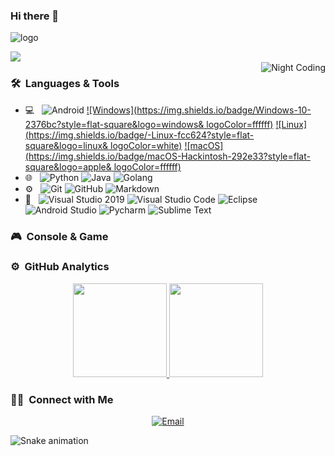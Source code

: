 ### Hi there 👋

![logo](https://user-images.githubusercontent.com/84406466/120894275-f7c90700-c5ed-11eb-8e5e-bddc1bfe093f.gif)

<img src="https://weather-icon.journeyad.repl.co/@hefei?v=1" align="left"><br>
<img alt="Night Coding" src="./assets/Night-Coding.gif" align="right"/>

### 🛠 &nbsp;Languages & Tools
- 💻 &nbsp;
  ![Android](https://img.shields.io/badge/Android-333333?style=flat&logo=android&logoColor=white)
  [![Windows](https://img.shields.io/badge/Windows-10-2376bc?style=flat-square&logo=windows& logoColor=ffffff)](https://www.microsoft.com/windows/get-windows-10)
  [![Linux](https://img.shields.io/badge/-Linux-fcc624?style=flat-square&logo=linux&   logoColor=white)](https://www.linuxfoundation.org/)
  [![macOS](https://img.shields.io/badge/macOS-Hackintosh-292e33?style=flat-square&logo=apple& logoColor=ffffff)](https://www.tonymacx86.com/)
- 🌐 &nbsp;
  ![Python](https://img.shields.io/badge/-Python-333333?style=flat&logo=python)
  ![Java](https://img.shields.io/badge/-Java-333333?style=flat&logo=Java&logoColor=007396)
  ![Golang](https://img.shields.io/badge/-Golang-333333?style=flat-square&logo=go&logoColor=ffffff)
- ⚙️ &nbsp;
  ![Git](https://img.shields.io/badge/-Git-333333?style=flat&logo=git)
  ![GitHub](https://img.shields.io/badge/-GitHub-333333?style=flat&logo=github)
  ![Markdown](https://img.shields.io/badge/-Markdown-333333?style=flat&logo=markdown)
- 🔧 &nbsp;
  ![Visual Studio 2019](https://img.shields.io/badge/Visual_Studio_2019-333333?style=flat&logo=visual%20studio&logoColor=5C2D91)
  ![Visual Studio Code](https://img.shields.io/badge/-Visual%20Studio%20Code-333333?style=flat&logo=visual-studio-code&logoColor=007ACC)
  ![Eclipse](https://img.shields.io/badge/-Eclipse-333333?logo=Eclipse&logoColor=2C2255)
  ![Android Studio](https://img.shields.io/badge/-Android_Studio-333333?logo=Android+Studio&logoColor=green)
  ![Pycharm](https://img.shields.io/badge/-Pycharm-333333?style=flat&logo=PyCharm&logoColor=white)
  ![Sublime Text](https://img.shields.io/badge/sublime_text-333333.svg?&style=flat&logo=sublime-text&logoColor=important)

### 🎮 &nbsp;Console & Game
[^_^]: ![Switch](https://img.shields.io/badge/-Nintendo%20Switch-e60012?style=flat-square&logo=nintendo%20switch&logoColor=ffffff)
[>_<]: [![PlayStation](https://img.shields.io/badge/-PlayStation%204-0070d1?style=flat-square&logo=playstation&logoColor=ffffff)](https://psnine.com/)
[![Steam](https://img.shields.io/badge/Steam-171a21?style=flat-square&logo=steam&logoColor=ffffff)](https://steamcommunity.com/)


### ⚙️ &nbsp;GitHub Analytics
<p align="center">
<a href="https://github.com/wylsy">
  <img height="150em" src="https://github-readme-stats.vercel.app/api?username=wylsy&count_private=true&show_icons=true" />
    <img height="150em" src="https://github-readme-stats.vercel.app/api/top-langs/?username=wylsy&layout=compact" />
</a>
</p>


### 🤝🏻 &nbsp;Connect with Me
<p align="center">
<!--<a href="/"><img alt="Website" src="https://img.shields.io/badge/Website-www.google.com-blue?style=flat-square&logo=google-chrome"></a>-->
<a href="wylsyr@gmail.com"><img alt="Email" src="https://img.shields.io/badge/Email-wylsyr@gmail.com-blue?style=flat-square&logo=gmail"></a>
</p>


![Snake animation](https://github.com/Cailtom/Cailtom/blob/output/github-contribution-grid-snake.svg)






<!--
**wylsy/wylsy** is a ✨ _special_ ✨ repository because its `README.md` (this file) appears on your GitHub profile.

Here are some ideas to get you started:

- 🔭 I’m currently working on ...
- 🌱 I’m currently learning ...
- 👯 I’m looking to collaborate on ...
- 🤔 I’m looking for help with ...
- 💬 Ask me about ...
- 📫 How to reach me: ...
- 😄 Pronouns: ...
- ⚡ Fun fact: ...
- 🎮 A Nintendo fan and FPS games lover , you can also find me on ...
-->





[comment]: 我是注释
[//]: 我是注释
[^_^]: 我是注释
